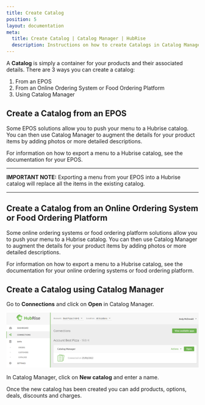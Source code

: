 ```yaml
---
title: Create Catalog
position: 5
layout: documentation
meta:
  title: Create Catalog | Catalog Manager | HubRise
  description: Instructions on how to create Catalogs in Catalog Manager. Synchronise catalogs between your EPOS and your apps.
---
```


A **Catalog** is simply a container for your products and their associated details. There are 3 ways you can create a catalog:

1. From an EPOS
2. From an Online Ordering System or Food Ordering Platform
3. Using Catalog Manager

## Create a Catalog from an EPOS

Some EPOS solutions allow you to push your menu to a Hubrise catalog. You can then use Catalog Manager to augment the details for your product items by adding photos or more detailed descriptions.

For information on how to export a menu to a Hubrise catalog, see the documentation for your EPOS.

---

**IMPORTANT NOTE:** Exporting a menu from your EPOS into a Hubrise catalog will replace all the items in the existing catalog.

---

## Create a Catalog from an Online Ordering System or Food Ordering Platform

Some online ordering systems or food ordering platform  solutions allow you to push your menu to a Hubrise catalog. You can then use Catalog Manager to augment the details for your product items by adding photos or more detailed descriptions.

For information on how to export a menu to a Hubrise catalog, see the documentation for your online ordering systems or food ordering platform.

## Create a Catalog using Catalog Manager

Go to **Connections** and click on **Open** in Catalog Manager.

![Catalog Manager Connections](../images/008-en-Connections-Catalog-Manager.png)

In Catalog Manager, click on **New catalog** and enter a name.

Once the new catalog has been created you can add products, options, deals, discounts and charges.
